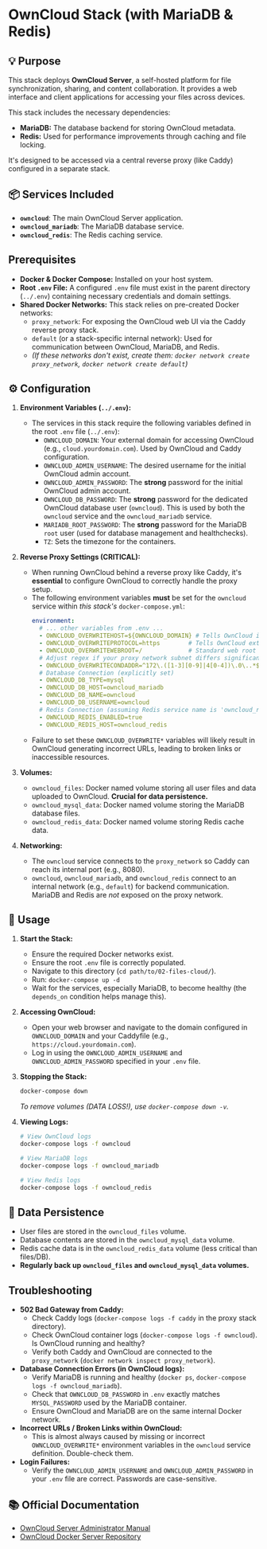 # OwnCloud Stack (with MariaDB & Redis)

## 💡 Purpose

This stack deploys **OwnCloud Server**, a self-hosted platform for file synchronization, sharing, and content collaboration. It provides a web interface and client applications for accessing your files across devices.

This stack includes the necessary dependencies:
*   **MariaDB:** The database backend for storing OwnCloud metadata.
*   **Redis:** Used for performance improvements through caching and file locking.

It's designed to be accessed via a central reverse proxy (like Caddy) configured in a separate stack.

## 📦 Services Included

*   **`owncloud`**: The main OwnCloud Server application.
*   **`owncloud_mariadb`**: The MariaDB database service.
*   **`owncloud_redis`**: The Redis caching service.

## Prerequisites

*   **Docker & Docker Compose:** Installed on your host system.
*   **Root `.env` File:** A configured `.env` file must exist in the parent directory (`../.env`) containing necessary credentials and domain settings.
*   **Shared Docker Networks:** This stack relies on pre-created Docker networks:
    *   `proxy_network`: For exposing the OwnCloud web UI via the Caddy reverse proxy stack.
    *   `default` (or a stack-specific internal network): Used for communication between OwnCloud, MariaDB, and Redis.
    *   *(If these networks don't exist, create them: `docker network create proxy_network`, `docker network create default`)*

## ⚙️ Configuration

1.  **Environment Variables (`../.env`):**
    *   The services in this stack require the following variables defined in the root `.env` file (`../.env`):
        *   `OWNCLOUD_DOMAIN`: Your external domain for accessing OwnCloud (e.g., `cloud.yourdomain.com`). Used by OwnCloud and Caddy configuration.
        *   `OWNCLOUD_ADMIN_USERNAME`: The desired username for the initial OwnCloud admin account.
        *   `OWNCLOUD_ADMIN_PASSWORD`: The **strong** password for the initial OwnCloud admin account.
        *   `OWNCLOUD_DB_PASSWORD`: The **strong** password for the dedicated OwnCloud database user (`owncloud`). This is used by both the `owncloud` service and the `owncloud_mariadb` service.
        *   `MARIADB_ROOT_PASSWORD`: The **strong** password for the MariaDB `root` user (used for database management and healthchecks).
        *   `TZ`: Sets the timezone for the containers.

2.  **Reverse Proxy Settings (CRITICAL):**
    *   When running OwnCloud behind a reverse proxy like Caddy, it's **essential** to configure OwnCloud to correctly handle the proxy setup.
    *   The following environment variables **must** be set for the `owncloud` service within *this stack's* `docker-compose.yml`:
        ```yaml
        environment:
          # ... other variables from .env ...
          - OWNCLOUD_OVERWRITEHOST=${OWNCLOUD_DOMAIN} # Tells OwnCloud its external domain
          - OWNCLOUD_OVERWRITEPROTOCOL=https        # Tells OwnCloud external access is HTTPS (handled by Caddy)
          - OWNCLOUD_OVERWRITEWEBROOT=/             # Standard web root
          # Adjust regex if your proxy network subnet differs significantly from 172.16.0.0/12
          - OWNCLOUD_OVERWRITECONDADDR=^172\.([1-3][0-9]|4[0-4])\.0\..*$
          # Database Connection (explicitly set)
          - OWNCLOUD_DB_TYPE=mysql
          - OWNCLOUD_DB_HOST=owncloud_mariadb
          - OWNCLOUD_DB_NAME=owncloud
          - OWNCLOUD_DB_USERNAME=owncloud
          # Redis Connection (assuming Redis service name is 'owncloud_redis')
          - OWNCLOUD_REDIS_ENABLED=true
          - OWNCLOUD_REDIS_HOST=owncloud_redis
        ```
    *   Failure to set these `OWNCLOUD_OVERWRITE*` variables will likely result in OwnCloud generating incorrect URLs, leading to broken links or inaccessible resources.

3.  **Volumes:**
    *   `owncloud_files`: Docker named volume storing all user files and data uploaded to OwnCloud. **Crucial for data persistence.**
    *   `owncloud_mysql_data`: Docker named volume storing the MariaDB database files.
    *   `owncloud_redis_data`: Docker named volume storing Redis cache data.

4.  **Networking:**
    *   The `owncloud` service connects to the `proxy_network` so Caddy can reach its internal port (e.g., 8080).
    *   `owncloud`, `owncloud_mariadb`, and `owncloud_redis` connect to an internal network (e.g., `default`) for backend communication. MariaDB and Redis are *not* exposed on the proxy network.

## 🚀 Usage

1.  **Start the Stack:**
    *   Ensure the required Docker networks exist.
    *   Ensure the root `.env` file is correctly populated.
    *   Navigate to this directory (`cd path/to/02-files-cloud/`).
    *   Run: `docker-compose up -d`
    *   Wait for the services, especially MariaDB, to become healthy (the `depends_on` condition helps manage this).

2.  **Accessing OwnCloud:**
    *   Open your web browser and navigate to the domain configured in `OWNCLOUD_DOMAIN` and your Caddyfile (e.g., `https://cloud.yourdomain.com`).
    *   Log in using the `OWNCLOUD_ADMIN_USERNAME` and `OWNCLOUD_ADMIN_PASSWORD` specified in your `.env` file.

3.  **Stopping the Stack:**
    ```bash
    docker-compose down
    ```
    *To remove volumes (DATA LOSS!), use `docker-compose down -v`.*

4.  **Viewing Logs:**
    ```bash
    # View OwnCloud logs
    docker-compose logs -f owncloud

    # View MariaDB logs
    docker-compose logs -f owncloud_mariadb

    # View Redis logs
    docker-compose logs -f owncloud_redis
    ```

## 💾 Data Persistence

*   User files are stored in the `owncloud_files` volume.
*   Database contents are stored in the `owncloud_mysql_data` volume.
*   Redis cache data is in the `owncloud_redis_data` volume (less critical than files/DB).
*   **Regularly back up `owncloud_files` and `owncloud_mysql_data` volumes.**

## Troubleshooting

*   **502 Bad Gateway from Caddy:**
    *   Check Caddy logs (`docker-compose logs -f caddy` in the proxy stack directory).
    *   Check OwnCloud container logs (`docker-compose logs -f owncloud`). Is OwnCloud running and healthy?
    *   Verify both Caddy and OwnCloud are connected to the `proxy_network` (`docker network inspect proxy_network`).
*   **Database Connection Errors (in OwnCloud logs):**
    *   Verify MariaDB is running and healthy (`docker ps`, `docker-compose logs -f owncloud_mariadb`).
    *   Check that `OWNCLOUD_DB_PASSWORD` in `.env` exactly matches `MYSQL_PASSWORD` used by the MariaDB container.
    *   Ensure OwnCloud and MariaDB are on the same internal Docker network.
*   **Incorrect URLs / Broken Links within OwnCloud:**
    *   This is almost always caused by missing or incorrect `OWNCLOUD_OVERWRITE*` environment variables in the `owncloud` service definition. Double-check them.
*   **Login Failures:**
    *   Verify the `OWNCLOUD_ADMIN_USERNAME` and `OWNCLOUD_ADMIN_PASSWORD` in your `.env` file are correct. Passwords are case-sensitive.

## 📚 Official Documentation

*   [OwnCloud Server Administrator Manual](https://doc.owncloud.com/server/latest/admin_manual/)
*   [OwnCloud Docker Server Repository](https://github.com/owncloud-docker/server)
